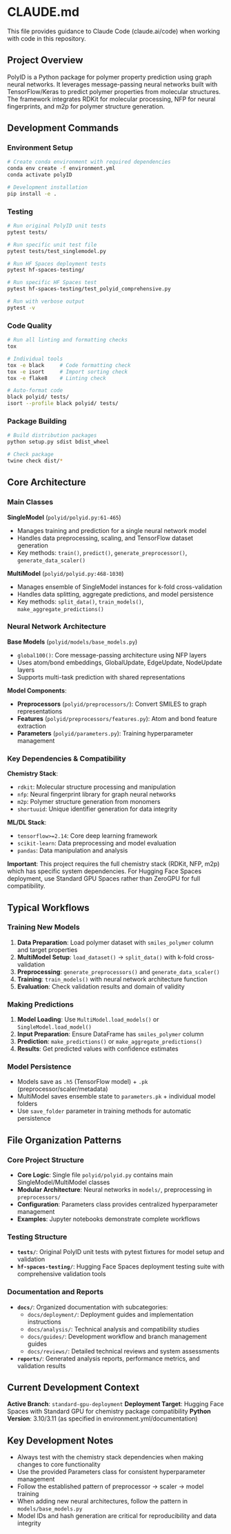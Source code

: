 # CLAUDE.md

This file provides guidance to Claude Code (claude.ai/code) when working with code in this repository.

## Project Overview

PolyID is a Python package for polymer property prediction using graph neural networks. It leverages message-passing neural networks built with TensorFlow/Keras to predict polymer properties from molecular structures. The framework integrates RDKit for molecular processing, NFP for neural fingerprints, and m2p for polymer structure generation.

## Development Commands

### Environment Setup
```bash
# Create conda environment with required dependencies
conda env create -f environment.yml
conda activate polyID

# Development installation
pip install -e .
```

### Testing
```bash
# Run original PolyID unit tests
pytest tests/

# Run specific unit test file
pytest tests/test_singlemodel.py

# Run HF Spaces deployment tests
pytest hf-spaces-testing/

# Run specific HF Spaces test
pytest hf-spaces-testing/test_polyid_comprehensive.py

# Run with verbose output
pytest -v
```

### Code Quality
```bash
# Run all linting and formatting checks
tox

# Individual tools
tox -e black     # Code formatting check
tox -e isort     # Import sorting check
tox -e flake8    # Linting check

# Auto-format code
black polyid/ tests/
isort --profile black polyid/ tests/
```

### Package Building
```bash
# Build distribution packages
python setup.py sdist bdist_wheel

# Check package
twine check dist/*
```

## Core Architecture

### Main Classes

**SingleModel** (`polyid/polyid.py:61-465`)
- Manages training and prediction for a single neural network model
- Handles data preprocessing, scaling, and TensorFlow dataset generation
- Key methods: `train()`, `predict()`, `generate_preprocessor()`, `generate_data_scaler()`

**MultiModel** (`polyid/polyid.py:468-1030`)
- Manages ensemble of SingleModel instances for k-fold cross-validation
- Handles data splitting, aggregate predictions, and model persistence
- Key methods: `split_data()`, `train_models()`, `make_aggregate_predictions()`

### Neural Network Architecture

**Base Models** (`polyid/models/base_models.py`)
- `global100()`: Core message-passing architecture using NFP layers
- Uses atom/bond embeddings, GlobalUpdate, EdgeUpdate, NodeUpdate layers
- Supports multi-task prediction with shared representations

**Model Components**:
- **Preprocessors** (`polyid/preprocessors/`): Convert SMILES to graph representations
- **Features** (`polyid/preprocessors/features.py`): Atom and bond feature extraction
- **Parameters** (`polyid/parameters.py`): Training hyperparameter management

### Key Dependencies & Compatibility

**Chemistry Stack**:
- `rdkit`: Molecular structure processing and manipulation
- `nfp`: Neural fingerprint library for graph neural networks
- `m2p`: Polymer structure generation from monomers
- `shortuuid`: Unique identifier generation for data integrity

**ML/DL Stack**:
- `tensorflow>=2.14`: Core deep learning framework
- `scikit-learn`: Data preprocessing and model evaluation
- `pandas`: Data manipulation and analysis

**Important**: This project requires the full chemistry stack (RDKit, NFP, m2p) which has specific system dependencies. For Hugging Face Spaces deployment, use Standard GPU Spaces rather than ZeroGPU for full compatibility.

## Typical Workflows

### Training New Models
1. **Data Preparation**: Load polymer dataset with `smiles_polymer` column and target properties
2. **MultiModel Setup**: `load_dataset()` → `split_data()` with k-fold cross-validation
3. **Preprocessing**: `generate_preprocessors()` and `generate_data_scaler()`
4. **Training**: `train_models()` with neural network architecture function
5. **Evaluation**: Check validation results and domain of validity

### Making Predictions
1. **Model Loading**: Use `MultiModel.load_models()` or `SingleModel.load_model()`
2. **Input Preparation**: Ensure DataFrame has `smiles_polymer` column
3. **Prediction**: `make_predictions()` or `make_aggregate_predictions()`
4. **Results**: Get predicted values with confidence estimates

### Model Persistence
- Models save as `.h5` (TensorFlow model) + `.pk` (preprocessor/scaler/metadata)
- MultiModel saves ensemble state to `parameters.pk` + individual model folders
- Use `save_folder` parameter in training methods for automatic persistence

## File Organization Patterns

### Core Project Structure
- **Core Logic**: Single file `polyid/polyid.py` contains main SingleModel/MultiModel classes
- **Modular Architecture**: Neural networks in `models/`, preprocessing in `preprocessors/`
- **Configuration**: Parameters class provides centralized hyperparameter management
- **Examples**: Jupyter notebooks demonstrate complete workflows

### Testing Structure
- **`tests/`**: Original PolyID unit tests with pytest fixtures for model setup and validation
- **`hf-spaces-testing/`**: Hugging Face Spaces deployment testing suite with comprehensive validation tools

### Documentation and Reports
- **`docs/`**: Organized documentation with subcategories:
  - `docs/deployment/`: Deployment guides and implementation instructions
  - `docs/analysis/`: Technical analysis and compatibility studies
  - `docs/guides/`: Development workflow and branch management guides
  - `docs/reviews/`: Detailed technical reviews and system assessments
- **`reports/`**: Generated analysis reports, performance metrics, and validation results

## Current Development Context

**Active Branch**: `standard-gpu-deployment`
**Deployment Target**: Hugging Face Spaces with Standard GPU for chemistry package compatibility
**Python Version**: 3.10/3.11 (as specified in environment.yml/documentation)

## Key Development Notes

- Always test with the chemistry stack dependencies when making changes to core functionality
- Use the provided Parameters class for consistent hyperparameter management
- Follow the established pattern of preprocessor → scaler → model training
- When adding new neural architectures, follow the pattern in `models/base_models.py`
- Model IDs and hash generation are critical for reproducibility and data integrity